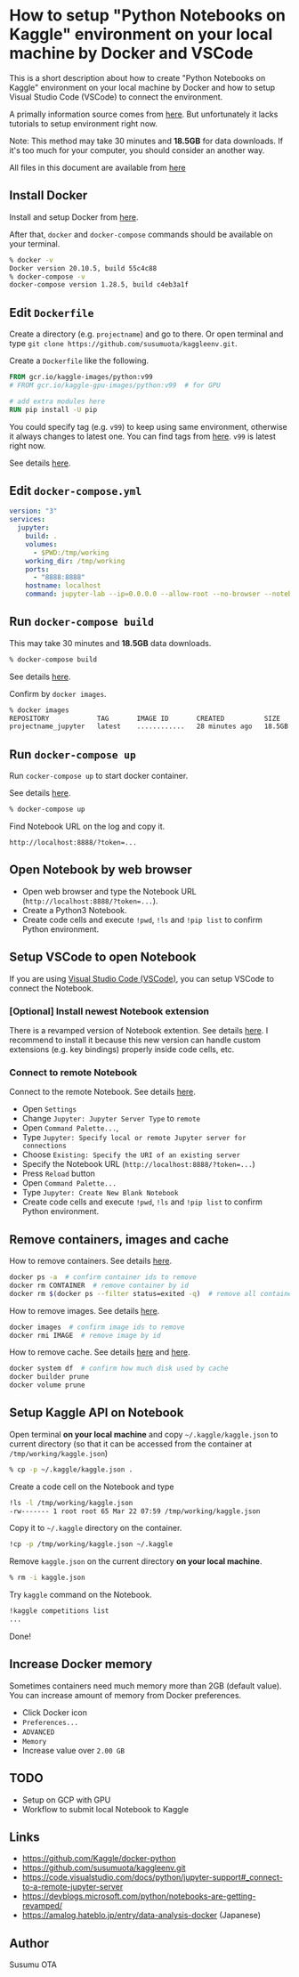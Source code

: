 # How to setup "Python Notebooks on Kaggle" environment on your local machine by Docker and VSCode

This is a short description about how to create "Python Notebooks on Kaggle" environment on your local machine by Docker and how to setup Visual Studio Code (VSCode) to connect the environment.

A primally information source comes from [here](https://github.com/Kaggle/docker-python). But unfortunately it lacks tutorials to setup environment right now.

Note: This method may take 30 minutes and **18.5GB** for data downloads. If it's too much for your computer, you should consider an another way.

All files in this document are available from [here](https://github.com/susumuota/kaggleenv)

## Install Docker

Install and setup Docker from [here](https://docs.docker.com/get-docker/).

After that, `docker` and `docker-compose` commands should be available on your terminal.

```sh
% docker -v
Docker version 20.10.5, build 55c4c88
% docker-compose -v
docker-compose version 1.28.5, build c4eb3a1f
```

## Edit `Dockerfile`

Create a directory (e.g. `projectname`) and go to there. Or open terminal and type `git clone https://github.com/susumuota/kaggleenv.git`.

Create a `Dockerfile` like the following.

```Dockerfile
FROM gcr.io/kaggle-images/python:v99
# FROM gcr.io/kaggle-gpu-images/python:v99  # for GPU

# add extra modules here
RUN pip install -U pip
```

You could specify tag (e.g. `v99`) to keep using same environment, otherwise it always changes to latest one. You can find tags from [here](https://gcr.io/kaggle-images/python). `v99` is latest right now.

See details [here](https://docs.docker.com/engine/reference/builder/).

## Edit `docker-compose.yml`

```yaml
version: "3"
services:
  jupyter:
    build: .
    volumes:
      - $PWD:/tmp/working
    working_dir: /tmp/working
    ports:
      - "8888:8888"
    hostname: localhost
    command: jupyter-lab --ip=0.0.0.0 --allow-root --no-browser --notebook-dir=/tmp/working
```

## Run `docker-compose build`

This may take 30 minutes and **18.5GB** data downloads.

```sh
% docker-compose build
```

See details [here](https://docs.docker.com/compose/reference/build/).

Confirm by `docker images`.

```sh
% docker images
REPOSITORY            TAG       IMAGE ID       CREATED          SIZE
projectname_jupyter   latest    ............   28 minutes ago   18.5GB
```

## Run `docker-compose up`

Run `cocker-compose up` to start docker container.

See details [here](https://docs.docker.com/compose/reference/up/).

```sh
% docker-compose up
```

Find Notebook URL on the log and copy it.

```
http://localhost:8888/?token=...
```

## Open Notebook by web browser

- Open web browser and type the Notebook URL (`http://localhost:8888/?token=...`).
- Create a Python3 Notebook.
- Create code cells and execute `!pwd`, `!ls` and `!pip list` to confirm Python environment.

## Setup VSCode to open Notebook

If you are using [Visual Studio Code (VSCode)](https://code.visualstudio.com/), you can setup VSCode to connect the Notebook.

### [Optional] Install newest Notebook extension

There is a revamped version of Notebook extention. See details [here](https://devblogs.microsoft.com/python/notebooks-are-getting-revamped/). I recommend to install it because this new version can handle custom extensions (e.g. key bindings) properly inside code cells, etc.

### Connect to remote Notebook

Connect to the remote Notebook. See details [here](https://code.visualstudio.com/docs/python/jupyter-support#_connect-to-a-remote-jupyter-server).

- Open `Settings`
- Change `Jupyter: Jupyter Server Type` to `remote`
- Open `Command Palette...`,
- Type `Jupyter: Specify local or remote Jupyter server for connections`
- Choose `Existing: Specify the URI of an existing server`
- Specify the Notebook URL (`http://localhost:8888/?token=...`)
- Press `Reload` button
- Open `Command Palette...`
- Type `Jupyter: Create New Blank Notebook`
- Create code cells and execute `!pwd`, `!ls` and `!pip list` to confirm Python environment.

## Remove containers, images and cache

How to remove containers. See details [here](https://docs.docker.com/engine/reference/commandline/rm/).

```sh
docker ps -a  # confirm container ids to remove
docker rm CONTAINER  # remove container by id
docker rm $(docker ps --filter status=exited -q)  # remove all containers that have exited
```

How to remove images. See details [here](https://docs.docker.com/engine/reference/commandline/rmi/).

```sh
docker images  # confirm image ids to remove
docker rmi IMAGE  # remove image by id
```

How to remove cache. See details [here](https://docs.docker.com/engine/reference/commandline/builder_prune/) and [here](https://docs.docker.com/engine/reference/commandline/volume_prune/).

```sh
docker system df  # confirm how much disk used by cache
docker builder prune
docker volume prune
```

## Setup Kaggle API on Notebook

Open terminal **on your local machine** and copy `~/.kaggle/kaggle.json` to current directory (so that it can be accessed from the container at `/tmp/working/kaggle.json`)

```sh
% cp -p ~/.kaggle/kaggle.json .
```

Create a code cell on the Notebook and type

```sh
!ls -l /tmp/working/kaggle.json
-rw------- 1 root root 65 Mar 22 07:59 /tmp/working/kaggle.json
```

Copy it to `~/.kaggle` directory on the container.

```sh
!cp -p /tmp/working/kaggle.json ~/.kaggle
```

Remove `kaggle.json` on the current directory **on your local machine**.

```sh
% rm -i kaggle.json
```

Try `kaggle` command on the Notebook.

```sh
!kaggle competitions list
...
```

Done!

## Increase Docker memory

Sometimes containers need much memory more than 2GB (default value). You can increase amount of memory from Docker preferences.

- Click Docker icon
- `Preferences...`
- `ADVANCED`
- `Memory`
- Increase value over `2.00 GB`

## TODO

- Setup on GCP with GPU
- Workflow to submit local Notebook to Kaggle

## Links

- https://github.com/Kaggle/docker-python
- https://github.com/susumuota/kaggleenv.git
- https://code.visualstudio.com/docs/python/jupyter-support#_connect-to-a-remote-jupyter-server
- https://devblogs.microsoft.com/python/notebooks-are-getting-revamped/
- https://amalog.hateblo.jp/entry/data-analysis-docker  (Japanese)

## Author

Susumu OTA
